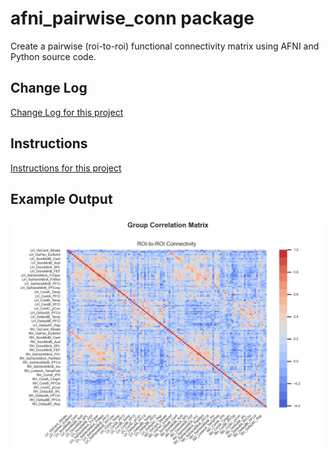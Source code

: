 # afni_pairwise_conn package
Create a pairwise (roi-to-roi) functional connectivity matrix using AFNI and Python source code.

## Change Log
[Change Log for this project](./CHANGELOG.md)

## Instructions
[Instructions for this project](./instructions.md)

## Example Output
![alt text](./images/grp_corrplot.jpg)
